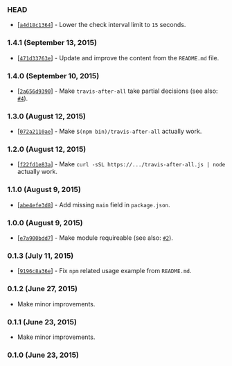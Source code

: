 ### HEAD

* [[`a4d18c1364`](https://github.com/alrra/travis-after-all/commit/a4d18c13647f20fe776bf1c0f594fa69443d0647)] -
  Lower the check interval limit to `15` seconds.

### 1.4.1 (September 13, 2015)

* [[`471d33763e`](https://github.com/alrra/travis-after-all/commit/471d33763e1311ce6e2997adcf45ff9a75b04653)] -
  Update and improve the content from the `README.md` file.

### 1.4.0 (September 10, 2015)

* [[`2a656d9390`](https://github.com/alrra/travis-after-all/commit/2a656d9390543ceba776a2c790805bbfdad68e2b)] -
  Make `travis-after-all` take partial decisions
  (see also: [`#4`](https://github.com/alrra/travis-after-all/issues/4)).

### 1.3.0 (August 12, 2015)

* [[`072a2110ae`](https://github.com/alrra/travis-after-all/commit/072a2110aea79a05d05fe2e7ef23edbc5536621a)] -
  Make `$(npm bin)/travis-after-all` actually work.

### 1.2.0 (August 12, 2015)

* [[`f22fd1e83a`](https://github.com/alrra/travis-after-all/commit/f22fd1e83a72bc53b41212921883e09ef6227c95)] -
  Make `curl -sSL https://.../travis-after-all.js | node` actually work.

### 1.1.0 (August 9, 2015)

* [[`abe4efe3d8`](https://github.com/alrra/travis-after-all/commit/abe4efe3d802f3eeffd9a4a910ef0bd7067230af)] -
  Add missing `main` field in `package.json`.

### 1.0.0 (August 9, 2015)

* [[`e7a900bdd7`](https://github.com/alrra/travis-after-all/commit/e7a900bdd78af498a445174420c95caafe2218d6)] -
  Make module requireable
  (see also: [`#2`](https://github.com/alrra/travis-after-all/issues/2)).

### 0.1.3 (July 11, 2015)

* [[`9196c8a36e`](https://github.com/alrra/travis-after-all/commit/9196c8a36eba8fe3b187077fc9d4cf09c0a34eb1)] -
  Fix `npm` related usage example from `README.md`.

### 0.1.2 (June 27, 2015)

* Make minor improvements.

### 0.1.1 (June 23, 2015)

* Make minor improvements.

### 0.1.0 (June 23, 2015)
